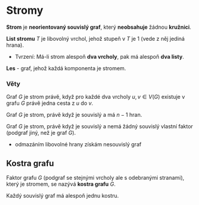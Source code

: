 # Stromy

**Strom** je **neorientovaný souvislý graf**, který **neobsahuje** žádnou **kružnici**.

**List stromu** $T$ je libovolný vrchol, jehož stupeň v $T$ je 1 (vede z něj jediná hrana).
- Tvrzení: Má-li strom alespoň **dva vrcholy**, pak má alespoň **dva listy**.

**Les** - graf, jehož každá komponenta je stromem.

### Věty

Graf $G$ je strom právě, když pro každé dva vrcholy $u, v \in V(G)$ existuje v grafu $G$ právě jedna cesta z $u$ do $v$.

Graf $G$ je strom, právě když je souvislý a má $n-1$ hran.

Graf $G$ je strom, právě když je souvislý a nemá žádný souvislý vlastní
faktor (podgraf jiný, než je graf $G$).
- odmazáním libovolné hrany získám nesouvislý graf

## Kostra grafu

Faktor grafu $G$ (podgraf se stejnými vrcholy ale s odebranými stranami), který je stromem, se nazývá **kostra grafu** $G$.

Každý souvislý graf má alespoň jednu kostru.